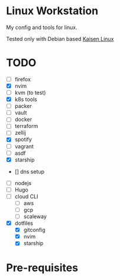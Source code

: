 # Linux Workstation

My config and tools for linux.

Tested only with Debian based [Kaisen Linux](https://kaisenlinux.org/)

# TODO

- [ ] firefox
- [x] nvim
- [ ] kvm (to test)
- [x] k8s tools
- [ ] packer
- [ ] vault
- [ ] docker
- [ ] terraform
- [ ] zellij
- [x] spotify
- [ ] vagrant
- [ ] asdf
- [x] starship
- [] dns setup
- [ ] nodejs
- [ ] Hugo
- [ ] cloud CLI
  - [ ] aws
  - [ ] gcp
  - [ ] scaleway
- [x] dotfiles
  - [x] gitconfig
  - [x] nvim
  - [x] starship

# Pre-requisites
